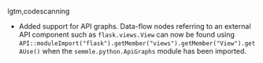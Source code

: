 lgtm,codescanning
* Added support for API graphs. Data-flow nodes referring to an external API component such as `flask.views.View` can now be found using `API::moduleImport("flask").getMember("views").getMember("View").getAUse()` when the `semmle.python.ApiGraphs` module has been imported.